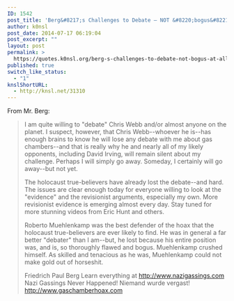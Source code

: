 ```yaml
---
ID: 1542
post_title: 'Berg&#8217;s Challenges to Debate — NOT &#8220;bogus&#8221; at all!'
author: k0nsl
post_date: 2014-07-17 06:19:04
post_excerpt: ""
layout: post
permalink: >
  https://quotes.k0nsl.org/berg-s-challenges-to-debate-not-bogus-at-all.html
published: true
switch_like_status:
  - "1"
knslShortURL:
  - http://knsl.net/31310
---
```

From Mr. Berg:
<blockquote>I am quite willing to "debate" Chris Webb and/or almost anyone on the planet. I suspect, however, that Chris Webb--whoever he is--has enough brains to know he will lose any debate with me about gas chambers--and that is really why he and nearly all of my likely opponents, including David Irving, will remain silent about my challenge. Perhaps I will simply go away. Someday, I certainly will go away--but not yet.

The holocaust true-believers have already lost the debate--and hard. The issues are clear enough today for everyone willing to look at the "evidence" and the revisionist arguments, especially my own. More revisionist evidence is emerging almost every day. Stay tuned for more stunning videos from Eric Hunt and others.

Roberto Muehlenkamp was the best defender of the hoax that the holocaust true-believers are ever likely to find. He was in general a far better "debater" than I am--but, he lost because his entire position was, and is, so thoroughly flawed and bogus. Muehlenkamp crushed himself. As skilled and tenacious as he was, Muehlenkamp could not make gold out of horseshit.

Friedrich Paul Berg
Learn everything at <a href="http://www.nazigassings.com" target="_blank">http://www.nazigassings.com</a>
Nazi Gassings Never Happened! Niemand wurde vergast!
<a href="http://www.gaschamberhoax.com" target="_blank">http://www.gaschamberhoax.com</a></blockquote>